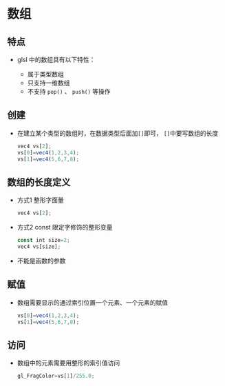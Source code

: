 # 数组

## 特点

+ glsl 中的数组具有以下特性：

  + 属于类型数组
  + 只支持一维数组
  + 不支持 `pop()` 、 `push()` 等操作

## 创建

+ 在建立某个类型的数组时，在数据类型后面加`[]`即可， `[]`中要写数组的长度

  ```js
  vec4 vs[2];
  vs[0]=vec4(1,2,3,4);
  vs[1]=vec4(5,6,7,8);
  ```

## 数组的长度定义

+ 方式1 整形字面量

  ```js
  vec4 vs[2];
  ```

+ 方式2 const 限定字修饰的整形变量

  ```js
  const int size=2;
  vec4 vs[size];
  ```

+ 不能是函数的参数

## 赋值

+ 数组需要显示的通过索引位置一个元素、一个元素的赋值

  ```js
  vs[0]=vec4(1,2,3,4);
  vs[1]=vec4(5,6,7,8);
  ```

## 访问

+ 数组中的元素需要用整形的索引值访问

  ```js
  gl_FragColor=vs[1]/255.0;
  ```
